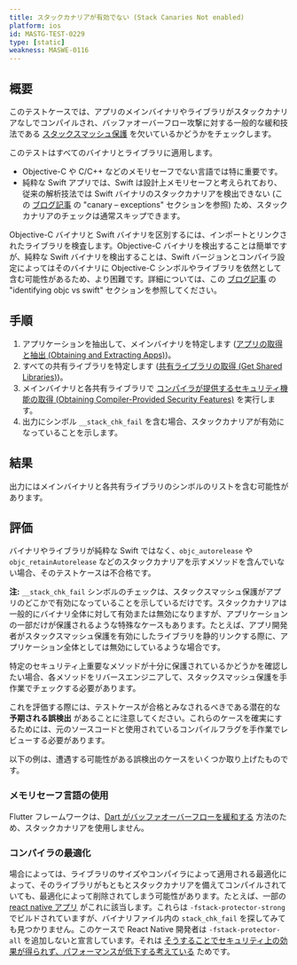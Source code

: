 ```yaml
---
title: スタックカナリアが有効でない (Stack Canaries Not enabled)
platform: ios
id: MASTG-TEST-0229
type: [static]
weakness: MASWE-0116
---
```


## 概要

このテストケースでは、アプリのメインバイナリやライブラリがスタックカナリアなしでコンパイルされ、バッファオーバーフロー攻撃に対する一般的な緩和技法である [スタックスマッシュ保護](../../../Document/0x06i-Testing-Code-Quality-and-Build-Settings.md/#binary-protection-mechanisms) を欠いているかどうかをチェックします。

このテストはすべてのバイナリとライブラリに適用します。

- Objective-C や C/C++ などのメモリセーフでない言語では特に重要です。
- 純粋な Swift アプリでは、Swift は設計上メモリセーフと考えられており、従来の解析技法では Swift バイナリのスタックカナリアを検出できない (この [ブログ記事](https://sensepost.com/blog/2021/on-ios-binary-protections/) の "canary – exceptions" セクションを参照) ため、スタックカナリアのチェックは通常スキップできます。

Objective-C バイナリと Swift バイナリを区別するには、インポートとリンクされたライブラリを検査します。Objective-C バイナリを検出することは簡単ですが、純粋な Swift バイナリを検出することは、Swift バージョンとコンパイラ設定によってはそのバイナリに Objective-C シンボルやライブラリを依然として含む可能性があるため、より困難です。詳細については、この [ブログ記事](https://sensepost.com/blog/2021/on-ios-binary-protections/) の "identifying objc vs swift" セクションを参照してください。

## 手順

1. アプリケーションを抽出して、メインバイナリを特定します ([アプリの取得と抽出 (Obtaining and Extracting Apps)](../../../techniques/ios/MASTG-TECH-0054.md))。
2. すべての共有ライブラリを特定します ([共有ライブラリの取得 (Get Shared Libraries)](../../../techniques/ios/MASTG-TECH-0082.md))。
3. メインバイナリと各共有ライブラリで [コンパイラが提供するセキュリティ機能の取得 (Obtaining Compiler-Provided Security Features)](../../../techniques/ios/MASTG-TECH-0118.md) を実行します。
4. 出力にシンボル `__stack_chk_fail` を含む場合、スタックカナリアが有効になっていることを示します。

## 結果

出力にはメインバイナリと各共有ライブラリのシンボルのリストを含む可能性があります。

## 評価

バイナリやライブラリが純粋な Swift ではなく、`objc_autorelease` や `objc_retainAutorelease` などのスタックカナリアを示すメソッドを含んでいない場合、そのテストケースは不合格です。

**注:** `__stack_chk_fail` シンボルのチェックは、スタックスマッシュ保護がアプリのどこかで有効になっていることを示しているだけです。スタックカナリアは一般的にバイナリ全体に対して有効または無効になりますが、アプリケーションの一部だけが保護されるような特殊なケースもあります。たとえば、アプリ開発者がスタックスマッシュ保護を有効にしたライブラリを静的リンクする際に、アプリケーション全体としては無効にしているような場合です。

特定のセキュリティ上重要なメソッドが十分に保護されているかどうかを確認したい場合、各メソッドをリバースエンジニアして、スタックスマッシュ保護を手作業でチェックする必要があります。

これを評価する際には、テストケースが合格とみなされるべきである潜在的な **予期される誤検出** があることに注意してください。これらのケースを確実にするためには、元のソースコードと使用されているコンパイルフラグを手作業でレビューする必要があります。

以下の例は、遭遇する可能性がある誤検出のケースをいくつか取り上げたものです。

### メモリセーフ言語の使用

Flutter フレームワークは、[Dart がバッファオーバーフローを緩和する](https://docs.flutter.dev/reference/security-false-positives#shared-objects-should-use-stack-canary-values) 方法のため、スタックカナリアを使用しません。

### コンパイラの最適化

場合によっては、ライブラリのサイズやコンパイラによって適用される最適化によって、そのライブラリがもともとスタックカナリアを備えてコンパイルされていても、最適化によって削除されてしまう可能性があります。たとえば、一部の [react native アプリ](https://github.com/facebook/react-native/issues/36870#issuecomment-1714007068) がこれに該当します。これらは `-fstack-protector-strong` でビルドされていますが、バイナリファイル内の `stack_chk_fail` を探してみても見つかりません。このケースで React Native 開発者は `-fstack-protector-all` を追加しないと宣言しています。それは [そうすることでセキュリティ上の効果が得られず、パフォーマンスが低下する考えている](https://github.com/facebook/react-native/issues/36870#issuecomment-1714007068) ためです。
